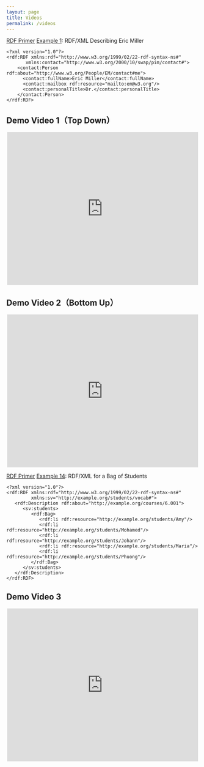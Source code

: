```yaml
---
layout: page
title: Videos
permalink: /videos
---
```


[RDF Primer](https://www.w3.org/TR/2004/REC-rdf-primer-20040210/) [Example 1](https://www.w3.org/TR/2004/REC-rdf-primer-20040210/#example1): RDF/XML Describing Eric Miller

    <?xml version="1.0"?>
    <rdf:RDF xmlns:rdf="http://www.w3.org/1999/02/22-rdf-syntax-ns#"
           xmlns:contact="http://www.w3.org/2000/10/swap/pim/contact#">
        <contact:Person rdf:about="http://www.w3.org/People/EM/contact#me">
          <contact:fullName>Eric Miller</contact:fullName>
          <contact:mailbox rdf:resource="mailto:em@w3.org"/>
          <contact:personalTitle>Dr.</contact:personalTitle>
        </contact:Person>
    </rdf:RDF>

## Demo Video 1（Top Down）
<div style="text-align: center;"><iframe width="500" height="400" src="https://www.youtube.com/embed/kmgZxMg6a9c" frameborder="0" allowfullscreen></iframe></div>

## Demo Video 2（Bottom Up）
<div style="text-align: center;"><iframe width="500" height="400" src="https://www.youtube.com/embed/HXfgCO8pefU" frameborder="0" allowfullscreen></iframe></div>

[RDF Primer](https://www.w3.org/TR/2004/REC-rdf-primer-20040210/) [Example 14](https://www.w3.org/TR/2004/REC-rdf-primer-20040210/#example14): RDF/XML for a Bag of Students

    <?xml version="1.0"?>
    <rdf:RDF xmlns:rdf="http://www.w3.org/1999/02/22-rdf-syntax-ns#"
             xmlns:sv="http://example.org/students/vocab#">
       <rdf:Description rdf:about="http://example.org/courses/6.001">
          <sv:students>
             <rdf:Bag>
                <rdf:li rdf:resource="http://example.org/students/Amy"/>
                <rdf:li rdf:resource="http://example.org/students/Mohamed"/>
                <rdf:li rdf:resource="http://example.org/students/Johann"/>
                <rdf:li rdf:resource="http://example.org/students/Maria"/>
                <rdf:li rdf:resource="http://example.org/students/Phuong"/>
             </rdf:Bag>
          </sv:students>
       </rdf:Description>
    </rdf:RDF>


## Demo Video 3
<div style="text-align: center;"><iframe width="500" height="400" src="https://www.youtube.com/embed/08W4e5cIS-A" frameborder="0" allowfullscreen></iframe></div>

